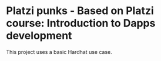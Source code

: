 # Platzi punks - Based on Platzi course: Introduction to Dapps development

This project uses a basic Hardhat use case.
